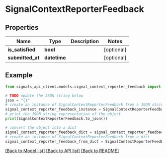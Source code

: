 # SignalContextReporterFeedback


## Properties

Name | Type | Description | Notes
------------ | ------------- | ------------- | -------------
**is_satisfied** | **bool** |  | [optional] 
**submitted_at** | **datetime** |  | [optional] 

## Example

```python
from signals_api_client.models.signal_context_reporter_feedback import SignalContextReporterFeedback

# TODO update the JSON string below
json = "{}"
# create an instance of SignalContextReporterFeedback from a JSON string
signal_context_reporter_feedback_instance = SignalContextReporterFeedback.from_json(json)
# print the JSON string representation of the object
print(SignalContextReporterFeedback.to_json())

# convert the object into a dict
signal_context_reporter_feedback_dict = signal_context_reporter_feedback_instance.to_dict()
# create an instance of SignalContextReporterFeedback from a dict
signal_context_reporter_feedback_from_dict = SignalContextReporterFeedback.from_dict(signal_context_reporter_feedback_dict)
```
[[Back to Model list]](../README.md#documentation-for-models) [[Back to API list]](../README.md#documentation-for-api-endpoints) [[Back to README]](../README.md)


